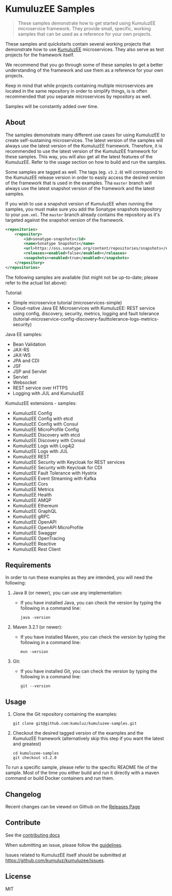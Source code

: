 # KumuluzEE Samples

> These samples demonstrate how to get started using KumuluzEE microservice framework. They provide small, specific, working samples that can be used as a reference for your own projects.

These samples and quickstarts contain several working projects that demonstrate how to use [KumuluzEE](https://github.com/kumuluz/kumuluzee) microservices. They also serve as test projects for the framework itself.

We recommend that you go through some of these samples to get a better understanding of the framework and use them as a reference for your own projects.

Keep in mind that while projects containing multiple microservices are located in the same repository in order to simplify things, is is often recommended that you separate microservices by repository as well.

Samples will be constantly added over time.

## About

The samples demonstrate many different use cases for using KumuluzEE to create self-sustaining microservices. The latest version of the samples will always use the latest version of the KumuluzEE framework. Therefore, it is recommended to use the latest version of the KumuluzEE framework for these samples. This way, you will also get all the latest features of the KumuluzEE. Refer to the usage section on how to build and run the samples.

Some samples are tagged as well. The tags (eg. `v3.2.0`) will correspond to the KumuluzEE release version in order to easily access the desired version of the framework that is used in the examples. Tha `master` branch will always use the latest snapshot version of the framework and the latest samples.

If you wish to use a snapshot version of KumuluzEE when running the samples, you must make sure you add the Sonatype snapshots repository to your `pom.xml`. The `master` branch already contains the repository as it's targeted against the snapshot version of the framework.

```xml
<repositories>
    <repository>
        <id>sonatype-snapshots</id>
        <name>Sonatype Snapshots</name>
        <url>https://oss.sonatype.org/content/repositories/snapshots</url>
        <releases><enabled>false</enabled></releases>
        <snapshots><enabled>true</enabled></snapshots>
    </repository>
</repositories>
```

The following samples are available (list might not be up-to-date; please refer to the actual list above):

Tutorial:
- Simple microservice tutorial (microservices-simple)
- Cloud-native Java EE Microservices with KumuluzEE: REST service using config, discovery, security, metrics, logging and fault tolerance (tutorial-microservice-config-discovery-faulttolerance-logs-metrics-security)

Java EE samples:
- Bean Validation
- JAX-RS
- JAX-WS
- JPA and CDI
- JSF
- JSP and Servlet
- Servlet
- Websocket
- REST service over HTTPS
- Logging with JUL and KumuluzEE

KumuluzEE extensions - samples:
- KumuluzEE Config
- KumuluzEE Config with etcd
- KumuluzEE Config with Consul
- KumuluzEE MicroProfile Config
- KumuluzEE Discovery with etcd
- KumuluzEE Discovery with Consul
- KumuluzEE Logs with Log4j2
- KumuluzEE Logs with JUL
- KumuluzEE REST
- KumuluzEE Security with Keycloak for REST services
- KumuluzEE Security with Keycloak for CDI
- KumuluzEE Fault Tolerance with Hystrix
- KumuluzEE Event Streaming with Kafka
- KumuluzEE Cors
- KumuluzEE Metrics
- KumuluzEE Health
- KumuluzEE AMQP
- KumuluzEE Ethereum
- KumuluzEE GraphQL
- KumuluzEE gRPC
- KumuluzEE OpenAPI
- KumuluzEE OpenAPI MicroProfile
- KumuluzEE Swagger
- KumuluzEE OpenTracing
- KumuluzEE Reactive
- KumuluzEE Rest Client

## Requirements

In order to run these examples as they are intended, you will need the following:

1. Java 8 (or newer), you can use any implementation:
    * If you have installed Java, you can check the version by typing the following in a command line:
        
        ```
        java -version
        ```

2. Maven 3.2.1 (or newer):
    * If you have installed Maven, you can check the version by typing the following in a command line:
        
        ```
        mvn -version
        ```
        
3. Git:
    * If you have installed Git, you can check the version by typing the following in a command line:
    
        ```
        git --version
        ```
        
## Usage

1. Clone the Git repository containing the examples:

    ```
    git clone git@github.com:kumuluz/kumuluzee-samples.git
    ```
    
2. Checkout the desired tagged version of the examples and the KumuluzEE framework (alternatively skip this step if you want the latest and greatest)

    ```
    cd kumuluzee-samples
    git checkout v3.2.0
    ```
    
To run a specific sample, please refer to the specific README file of the sample.
Most of the time you either build and run it directly with a maven command or build Docker containers and run them.

## Changelog

Recent changes can be viewed on Github on the [Releases Page](https://github.com/kumuluz/kumuluzee-samples/releases)

## Contribute

See the [contributing docs](https://github.com/kumuluz/kumuluzee-samples/blob/master/CONTRIBUTING.md)

When submitting an issue, please follow the [guidelines](https://github.com/kumuluz/kumuluzee-samples/blob/master/CONTRIBUTING.md#bugs).

Issues related to KumuluzEE itself should be submitted at https://github.com/kumuluz/kumuluzee/issues.

## License

MIT
